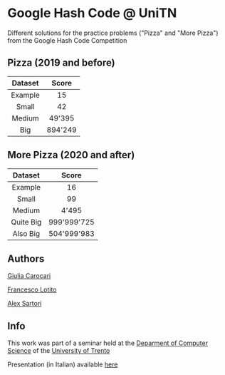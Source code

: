 # Google Hash Code @ UniTN
Different solutions for the practice problems ("Pizza" and "More Pizza") from the Google Hash Code Competition

## Pizza (2019 and before)
| **Dataset** | **Score** |
|:-----------:|:---------:|
|     Example |        15 |
|       Small |        42 |
|      Medium |    49'395 |
|         Big |   894'249 |


## More Pizza (2020 and after)

|  **Dataset**  |  **Score**  |
|:-------------:|:-----------:|
|       Example |          16 |
|         Small |          99 |
|        Medium |       4'495 |
|     Quite Big | 999'999'725 |
|      Also Big | 504'999'983 |


## Authors
[Giulia Carocari](https://github.com/geeooleea)

[Francesco Lotito](https://github.com/FraLotito)

[Alex Sartori](https://github.com/AlexSartori)

## Info
This work was part of a seminar held at the [Deparment of Computer Science](https://www.disi.unitn.it/) of the [University of Trento](https://www.disi.unitn.it/)

Presentation (in Italian) available [here](https://docs.google.com/presentation/d/12TvaGnPlbyKP-9oZqtNaSKjeeagNoF7cnoMMIVdD-D0/edit?usp=sharing)
